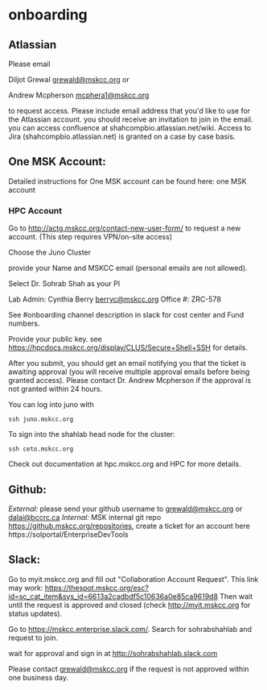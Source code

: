 # onboarding


## Atlassian
Please email

Diljot Grewal <grewald@mskcc.org> or

Andrew Mcpherson <mcphera1@mskcc.org>

to request access. Please include email address that you'd like to use for the Atlassian account. you should receive an invitation to join in the email. you can access confluence at shahcompbio.atlassian.net/wiki. Access to Jira (shahcompbio.atlassian.net) is granted on a case by case basis.

## One MSK Account:
Detailed instructions for One MSK account  can be found here: one MSK account


### HPC Account
Go to http://actg.mskcc.org/contact-new-user-form/ to request a new account.  (This step requires VPN/on-site access)

Choose the Juno Cluster

provide your Name and MSKCC email (personal emails are not allowed).

Select Dr. Sohrab Shah as your PI

Lab Admin: Cynthia Berry <berryc@mskcc.org> Office #: ZRC-578

See #onboarding channel description in slack for cost center and Fund numbers.

Provide your public key. see https://hpcdocs.mskcc.org/display/CLUS/Secure+Shell+SSH for details.

After you submit, you should get an email notifying you that the ticket is awaiting approval (you will receive multiple approval emails before being granted access). Please contact Dr. Andrew Mcpherson if the approval is not granted within 24 hours.

You can log into juno with

```
ssh juno.mskcc.org
```

To sign into the shahlab head node for the cluster:
```
ssh ceto.mskcc.org
```


Check out documentation at hpc.mskcc.org and HPC for more details. 

## Github:
*External:* please send your github username to grewald@mskcc.org or dalai@bccrc.ca
*Internal:* MSK internal git repo https://github.mskcc.org/repositories, create a ticket for an account here https://solportal/EnterpriseDevTools


## Slack:
Go to myit.mskcc.org and fill out "Collaboration Account Request".  This link may work:
https://thespot.mskcc.org/esc?id=sc_cat_item&sys_id=6613a2cadbdf5c10636a0e85ca9619d8
Then wait until the request is approved and closed (check http://myit.mskcc.org for status updates). 

Go to https://mskcc.enterprise.slack.com/.  Search for sohrabshahlab and request to join.

wait for approval and sign in at http://sohrabshahlab.slack.com

Please contact grewald@mskcc.org if the request is not approved within one business day.
